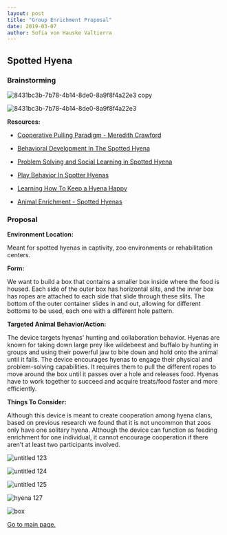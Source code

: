 ```yaml
---
layout: post
title: "Group Enrichment Proposal"
date: 2019-03-07
author: Sofia von Hauske Valtierra
---
```


## Spotted Hyena

### Brainstorming

![8431bc3b-7b78-4b14-8de0-8a9f8f4a22e3 copy](https://user-images.githubusercontent.com/43420227/54010008-11dbbc80-413b-11e9-8ecd-d24620610cb7.jpg)

![8431bc3b-7b78-4b14-8de0-8a9f8f4a22e3](https://user-images.githubusercontent.com/43420227/54010014-1607da00-413b-11e9-85bc-1ba56a8a45e5.png)

**Resources:**

* [Cooperative Pulling Paradigm - Meredith Crawford](https://langint.pri.kyoto-u.ac.jp/ai/en/publication/SatoshiHirata/Hirata_and_Fuwa_2007_Primates.html)

* [Behavioral Development In The Spotted Hyena](https://www.researchgate.net/publication/230660902_Behavioral_Development_in_the_Spotted_Hyena)

* [Problem Solving and Social Learning in Spotted Hyena](https://krex.k-state.edu/dspace/bitstream/handle/2097/18258/LindsayKubina2014.pdf?sequence=1)

* [Play Behavior In Spotter Hyenas](http://msuhyenas.blogspot.com/2017/10/play-behavior-in-spotted-hyenas.html)

* [Learning How To Keep a Hyena Happy](https://www.berkeley.edu/news/berkeleyan/1998/0408/hyena.html)

* [Animal Enrichment - Spotted Hyenas](http://www.animalenrichment.org/spotted-heynas)

### Proposal

**Environment Location:**

Meant for spotted hyenas in captivity, zoo environments or rehabilitation centers.
   
**Form:**

We want to build a box that contains a smaller box inside where the food is housed. Each side of the outer box has horizontal slits, and the inner box has ropes are attached to each side that slide through these slits. The bottom of the outer container slides in and out, allowing for different bottoms to be used, each one with a different hole pattern.

**Targeted Animal Behavior/Action:**

The device targets hyenas' hunting and collaboration behavior. Hyenas are known for taking down large prey like wildebeest and buffalo by hunting in groups and using their powerful jaw to bite down and hold onto the animal until it falls. The device encourages hyenas to engage their physical and problem-solving capabilities. It requires them to pull the different ropes to move around the box until it passes over a hole and releases food. Hyenas have to work together to succeed and acquire treats/food faster and more efficiently.

**Things To Consider:**

Although this device is meant to create cooperation among hyena clans, based on previous research we found that it is not uncommon that zoos only have one solitary hyena. Although the device can function as feeding enrichment for one individual, it cannot encourage cooperation if there aren’t at least two participants involved.

![untitled 123](https://user-images.githubusercontent.com/43420227/54005685-66297100-4128-11e9-90bb-3c353341a7d4.jpg)

![untitled 124](https://user-images.githubusercontent.com/43420227/54005684-66297100-4128-11e9-89f1-4dd5eccbe45d.jpg)

![untitled 125](https://user-images.githubusercontent.com/43420227/54005683-66297100-4128-11e9-83c0-8c8a855498f2.jpg)

![hyena 127](https://user-images.githubusercontent.com/43420227/54006335-df29c800-412a-11e9-9b68-3ba4c998e281.jpg)

![box](https://user-images.githubusercontent.com/43420227/54007228-bacfea80-412e-11e9-9e08-9eb33da21366.jpg)
   
[Go to main page.](https://svonhauske.github.io/Interaction-Design-in-The-Wild)
